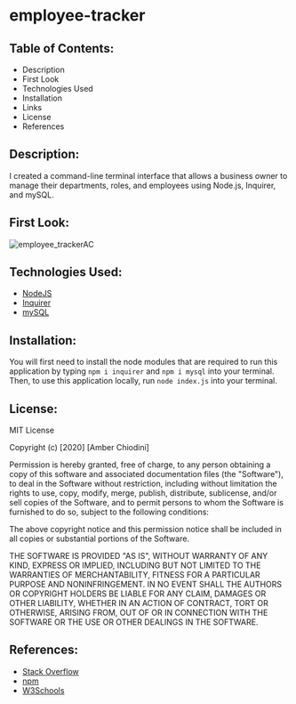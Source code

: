 # employee-tracker

## Table of Contents: 
* Description 
* First Look 
* Technologies Used 
* Installation 
* Links 
* License 
* References 

## Description: 
I created a command-line terminal interface that allows a business owner to manage their departments, roles, and employees using Node.js, Inquirer, and mySQL. 

## First Look: 
![employee_trackerAC](https://user-images.githubusercontent.com/69092983/103469450-a9f06000-4d2a-11eb-922d-80924b32c85e.gif)

## Technologies Used:
* [NodeJS](https://nodejs.org/en/)
* [Inquirer](https://www.npmjs.com/package/inquirer)
* [mySQL](https://www.mysql.com/)

## Installation:
You will first need to install the node modules that are required to run this application by typing ```npm i inquirer``` and ```npm i mysql``` into your terminal. Then, to use this application locally, run ```node index.js``` into your terminal.

## License: 
MIT License

Copyright (c) [2020] [Amber Chiodini]

Permission is hereby granted, free of charge, to any person obtaining a copy
of this software and associated documentation files (the "Software"), to deal
in the Software without restriction, including without limitation the rights
to use, copy, modify, merge, publish, distribute, sublicense, and/or sell
copies of the Software, and to permit persons to whom the Software is
furnished to do so, subject to the following conditions:

The above copyright notice and this permission notice shall be included in all
copies or substantial portions of the Software.

THE SOFTWARE IS PROVIDED "AS IS", WITHOUT WARRANTY OF ANY KIND, EXPRESS OR
IMPLIED, INCLUDING BUT NOT LIMITED TO THE WARRANTIES OF MERCHANTABILITY,
FITNESS FOR A PARTICULAR PURPOSE AND NONINFRINGEMENT. IN NO EVENT SHALL THE
AUTHORS OR COPYRIGHT HOLDERS BE LIABLE FOR ANY CLAIM, DAMAGES OR OTHER
LIABILITY, WHETHER IN AN ACTION OF CONTRACT, TORT OR OTHERWISE, ARISING FROM,
OUT OF OR IN CONNECTION WITH THE SOFTWARE OR THE USE OR OTHER DEALINGS IN THE
SOFTWARE.

## References: 
* [Stack Overflow](https://stackoverflow.com/) 
* [npm](https://www.npmjs.com/)
* [W3Schools](https://www.w3schools.com/nodejs/nodejs_mysql.asp)